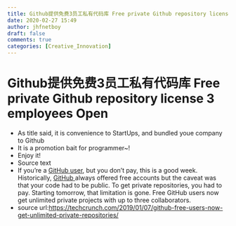 ```yaml
---
title: Github提供免费3员工私有代码库 Free private Github repository license 3 employees Open
date: 2020-02-27 15:49
author: jhfnetboy
draft: false
comments: true
categories: [Creative_Innovation]
---
```

# Github提供免费3员工私有代码库 Free private Github repository license 3 employees Open
+ As title said, it is convenience to StartUps, and bundled youe company to Github
+ It is a promotion bait  for programmer~!
+ Enjoy it!
+ Source text
+ If you’re a [GitHub user](https://github.com/), but you don’t pay, this is a good week. Historically, [GitHub ](https://crunchbase.com/organization/github) always offered free accounts but the caveat was that your code had to be public. To get private repositories, you had to pay. Starting tomorrow, that limitation is gone. Free GitHub users now get unlimited private projects with up to three collaborators.
+ source url:https://techcrunch.com/2019/01/07/github-free-users-now-get-unlimited-private-repositories/
